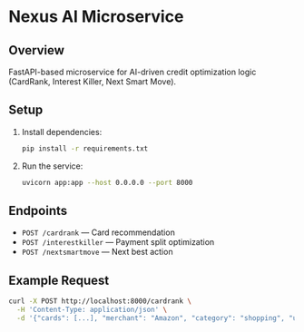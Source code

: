 # Nexus AI Microservice

## Overview
FastAPI-based microservice for AI-driven credit optimization logic (CardRank, Interest Killer, Next Smart Move).

## Setup
1. Install dependencies:
   ```sh
   pip install -r requirements.txt
   ```
2. Run the service:
   ```sh
   uvicorn app:app --host 0.0.0.0 --port 8000
   ```

## Endpoints
- `POST /cardrank` — Card recommendation
- `POST /interestkiller` — Payment split optimization
- `POST /nextsmartmove` — Next best action

## Example Request
```sh
curl -X POST http://localhost:8000/cardrank \
  -H 'Content-Type: application/json' \
  -d '{"cards": [...], "merchant": "Amazon", "category": "shopping", "user_features": {}}'
``` 